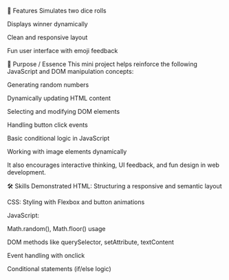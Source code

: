 📌 Features
Simulates two dice rolls

Displays winner dynamically

Clean and responsive layout

Fun user interface with emoji feedback

🎯 Purpose / Essence
This mini project helps reinforce the following JavaScript and DOM manipulation concepts:

Generating random numbers

Dynamically updating HTML content

Selecting and modifying DOM elements

Handling button click events

Basic conditional logic in JavaScript

Working with image elements dynamically

It also encourages interactive thinking, UI feedback, and fun design in web development.

🛠 Skills Demonstrated
HTML: Structuring a responsive and semantic layout

CSS: Styling with Flexbox and button animations

JavaScript:

Math.random(), Math.floor() usage

DOM methods like querySelector, setAttribute, textContent

Event handling with onclick

Conditional statements (if/else logic)

